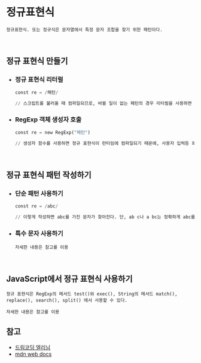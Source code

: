 # 정규표현식
    정규표현식. 또는 정규식은 문자열에서 특정 문자 조합을 찾기 위한 패턴이다.
<br>

## 정규 표현식 만들기
- ### 정규 표현식 리터럴
    ```python
    const re = /패턴/

    // 스크립트를 불러올 때 컴파일되므로, 바뀔 일이 없는 패턴의 경우 리터럴을 사용하면 성능이 향상될 수 있다.
    ```

- ### RegExp 객체 생성자 호출
    ```python
    const re = new RegExp("패턴")
    
    // 생성자 함수를 사용하면 정규 표현식이 런타임에 컴파일되기 때문에, 사용자 입력등 외부 출처에서 가져오는 패턴의 경우 이렇게 사용하면 된다.
    ```
<br>

## 정규 표현식 패턴 작성하기
- ### 단순 패턴 사용하기
    ```python
    const re = /abc/

    // 이렇게 작성하면 abc를 가진 문자가 찾아진다. 단, ab c나 a bc는 정확하게 abc를 포함하지 않기 때문에 찾을 수 없다.
    ```

- ### 특수 문자 사용하기
    ```
    자세한 내용은 참고를 이용
    ```
<br>

## JavaScript에서 정규 표현식 사용하기
    정규 표현식은 RegExp의 메서드 test()와 exec(), String의 메서드 match(), replace(), search(), split() 에서 사용할 수 있다.
    
    자세한 내용은 참고를 이용

## 참고
- [드림코딩 엘리님](https://github.com/dream-ellie/regex)
- [mdn web docs](https://developer.mozilla.org/ko/docs/Web/JavaScript/Guide/Regular_Expressions)